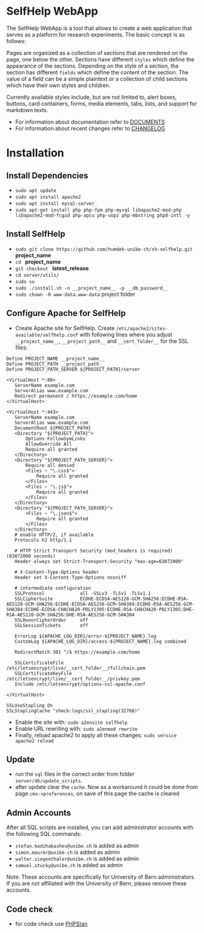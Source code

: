 # SelfHelp WebApp

The SelfHelp WebApp is a tool that allows to create a web application that serves as a platform for research experiments.
The basic concept is as follows:

Pages are organized as a collection of sections that are rendered on the page, one below the other.
Sections have different `styles` which define the appearance of the sections.
Depending on the style of a section, the section has different `fields` which define the content of the section.
The value of a field can be a simple plaintext or a collection of child sections which have their own styles and children.

Currently available styles include, but are not limited to, alert boxes, buttons, card containers, forms, media elements, tabs, lists, and support for markdown texts.

 - For information about documentation refer to [DOCUMENTS](DOCUMENTS.md)
 - For information about recent changes refer to [CHANGELOG](CHANGELOG.md)

# Installation
## Install Dependencies
  - `sudo apt update`
  - `sudo apt install apache2`  
  - `sudo apt install mysql-server`
  - `sudo apt-get install php php-fpm php-mysql libapache2-mod-php libapache2-mod-fcgid php-apcu php-uopz php-mbstring php8-intl -y`
## Install SelfHelp
  - `sudo git clone https://github.com/humdek-unibe-ch/sh-selfhelp.git` __project_name__
  - `cd ` __project_name__
  - `git checkout ` __latest_release__
  - `cd server/utils/`
  - `sudo su`
  - `sudo ./install.sh -n __project_name__ -p __db_password__`
  - `sudo chown -R www-data.www-data` project folder
## Configure Apache for SelfHelp
 - Create Apache site for SelfHelp. Create `/etc/apache2/sites-available/selfhelp.conf` with following lines where you adjust `__project_name__`, `__project_path__` and `__cert_folder__` for the SSL files:  
 ```
 Define PROJECT_NAME __project_name__
 Define PROJECT_PATH __project_path__
 Define PROJECT_PATH_SERVER ${PROJECT_PATH}/server

<VirtualHost *:80>
    ServerName example.com
    ServerAlias www.example.com
    Redirect permanent / https://example.com/home
</VirtualHost>

 <VirtualHost *:443>
    ServerName example.com
    ServerAlias www.example.com
    DocumentRoot ${PROJECT_PATH}
    <Directory "${PROJECT_PATH}">
        Options FollowSymLinks
        AllowOverride All
        Require all granted
    </Directory>
    <Directory "${PROJECT_PATH_SERVER}">
        Require all denied
        <Files ~ "\.css$">
            Require all granted
        </Files>
        <Files ~ "\.js$">
            Require all granted
        </Files>
    </Directory>
    <Directory "${PROJECT_PATH_SERVER}">    
        <Files ~ "\.json$">
            Require all granted
        </Files>    
    </Directory>
    # enable HTTP/2, if available
    Protocols h2 http/1.1

    # HTTP Strict Transport Security (mod_headers is required) (63072000 seconds)
    Header always set Strict-Transport-Security "max-age=63072000"

    # X-Content-Type-Options header
    Header set X-Content-Type-Options nosniff

    # intermediate configuration
    SSLProtocol             all -SSLv3 -TLSv1 -TLSv1.1
    SSLCipherSuite          ECDHE-ECDSA-AES128-GCM-SHA256:ECDHE-RSA-AES128-GCM-SHA256:ECDHE-ECDSA-AES256-GCM-SHA384:ECDHE-RSA-AES256-GCM-SHA384:ECDHE-ECDSA-CHACHA20-POLY1305:ECDHE-RSA-CHACHA20-POLY1305:DHE-RSA-AES128-GCM-SHA256:DHE-RSA-AES256-GCM-SHA384
    SSLHonorCipherOrder     off
    SSLSessionTickets       off    

    ErrorLog ${APACHE_LOG_DIR}/error-${PROJECT_NAME}.log
    CustomLog ${APACHE_LOG_DIR}/access-${PROJECT_NAME}.log combined

    RedirectMatch 301 ^/$ https://example.com/home

    SSLCertificateFile /etc/letsencrypt/live/__cert_folder__/fullchain.pem
    SSLCertificateKeyFile /etc/letsencrypt/live/__cert_folder__/privkey.pem
    Include /etc/letsencrypt/options-ssl-apache.conf

</VirtualHost>

SSLUseStapling On
SSLStaplingCache "shmcb:logs/ssl_stapling(32768)"
```
 - Enable the site with: `sudo a2ensite selfhelp`
 - Enable URL rewriting with: `sudo a2enmod rewrite`
 - Finally, reload apache2 to apply all these changes: `sudo service apache2 reload`

## Update
 - run the `sql` files in the correct order from folder `server/db/update_scripts`.
 - after update clear the `cache`. Now as a workaround it could be done from page `cms->preferences`,  on save of this page the cache is cleared

## Admin Accounts
After all SQL scripts are installed, you can add administrator accounts with the following SQL commands:
 - `stefan.kodzhabashev@unibe.ch` is added as admin
 - `simon.maurer@unibe.ch` is added as admin
 - `walter.siegenthaler@unibe.ch` is added as admin
 - `samuel.stucky@unibe.ch` is added as admin

Note: These accounts are specifically for University of Bern administrators. If you are not affiliated with the University of Bern, please remove these accounts.

## Code check
 - for code check use [PHPStan](https://phpstan.org)
